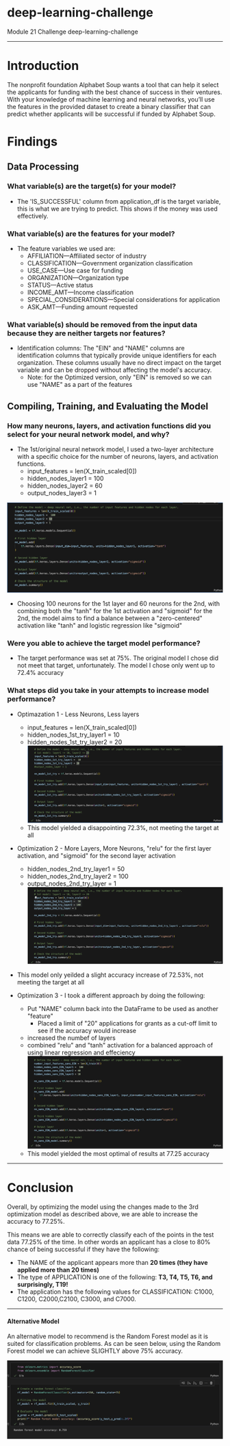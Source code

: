 # deep-learning-challenge
Module 21 Challenge deep-learning-challenge
***
# Introduction

The nonprofit foundation Alphabet Soup wants a tool that can help it select the applicants for funding with the best chance of success in their ventures. With your knowledge of machine learning and neural networks, you’ll use the features in the provided dataset to create a binary classifier that can predict whether applicants will be successful if funded by Alphabet Soup.

# Findings
## Data Processing
### What variable(s) are the target(s) for your model?
* The 'IS_SUCCESSFUL' column from application_df is the target variable, this is what we are trying to predict. This shows if the money was used effectively.
### What variable(s) are the features for your model?
* The feature variables we used are:
    * AFFILIATION—Affiliated sector of industry
    * CLASSIFICATION—Government organization classification
    * USE_CASE—Use case for funding
    * ORGANIZATION—Organization type
    * STATUS—Active status
    * INCOME_AMT—Income classification
    * SPECIAL_CONSIDERATIONS—Special considerations for application
    * ASK_AMT—Funding amount requested
### What variable(s) should be removed from the input data because they are neither targets nor features?
* Identification columns: The "EIN" and "NAME" columns are identification columns that typically provide unique identifiers for each organization. These columns usually have no direct impact on the target variable and can be dropped without affecting the model's accuracy.
    * Note: for the Optimized version, only "EIN" is removed so we can use "NAME" as a part of the features

## Compiling, Training, and Evaluating the Model
### How many neurons, layers, and activation functions did you select for your neural network model, and why?
* The 1st/original neural network model, I used a two-layer architecture with a specific choice for the number of neurons, layers, and activation functions.
    * input_features = len(X_train_scaled[0])
    * hidden_nodes_layer1 =  100
    * hidden_nodes_layer2 = 60
    * output_nodes_layer3 = 1

![model](Resources/Original_model.png)
* Choosing 100 neurons for the 1st layer and 60 neurons for the 2nd, with combining both the "tanh" for the 1st activation and "sigmoid" for the 2nd, the model aims to find a balance between a "zero-centered" activation like "tanh" and logistic regression like "sigmoid"

### Were you able to achieve the target model performance?
* The target performance was set at 75%. The original model I chose did not meet that target, unfortunately. The model I chose only went up to 72.4% accuracy

### What steps did you take in your attempts to increase model performance?
* Optimazation 1 - Less Neurons, Less layers
    * input_features = len(X_train_scaled[0])
    * hidden_nodes_1st_try_layer1 =  10
    * hidden_nodes_1st_try_layer2 = 20
![Optimization_1st_try](Resources/Optimization_1st_try.png)
    * This model yielded a disappointing 72.3%, not meeting the target at all

* Optimization 2 - More Layers, More Neurons, "relu" for the first layer activation, and "sigmoid" for the second layer activation
    * hidden_nodes_2nd_try_layer1 =  50
    * hidden_nodes_2nd_try_layer2 = 100
    * output_nodes_2nd_try_layer = 1
![Optimization_2nd_try](Resources/Optimization_2nd_try.png)
* This model only yeilded a slight accuracy increase of 72.53%, not meeting the target at all

* Optimization 3 - I took a different approach by doing the following:
    * Put "NAME" column back into the DataFrame to be used as another "feature"
        * Placed a limit of "20" applications for grants as a cut-off limit to see if the accuracy would increase
    * increased the numbef of layers
    * combined "relu" and "tanh" activation for a balanced approach of using linear regression and effeciency 
![Optimization_3rd_try](Resources/Optimization_3rd_try.png)
    * This model yielded the most optimal of results at 77.25 accuracy

***
# Conclusion

Overall, by optimizing the model using the changes made to the 3rd optimization model as described above, we are able to increase the accuracy to 77.25%. 

This means we are able to correctly classify each of the points in the test data 77.25% of the time. In other words an applicant has a close to 80% chance of being successful if they have the following:

- The NAME of the applicant appears more than <b>20 times (they have applied more than 20 times)</b>
- The type of APPLICATION is one of the following: <b>T3, T4, T5, T6, and surprisingly, T19!</b>
- The application has the following values for CLASSIFICATION: C1000, C1200, C2000,C2100, C3000, and C7000.

-----
#### Alternative Model
An alternative model to recommend is the Random Forest model as it is suited for classification problems. As can be seen below, using the Random Forest model we can achieve SLIGHTLY above 75% accuracy. 

![Alternative](Resources/Alternative.png)


